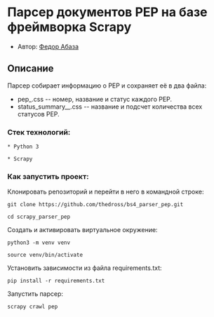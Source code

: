# Парсер документов PEP на базе фреймворка Scrapy
* Автор: [Федор Абаза](https://github.com/thedross)
## Описание
Парсер собирает информацию о PEP и сохраняет её в два файла:

* pep_.css  --  номер, название и статус каждого PEP.
* status_summary__.css -- название и подсчет количества всех статусов PEP.

### Стек технологий:
```
* Python 3

* Scrapy
```

### Как запустить проект:

Клонировать репозиторий и перейти в него в командной строке:

```
git clone https://github.com/thedross/bs4_parser_pep.git
```

```
cd scrapy_parser_pep
```

Cоздать и активировать виртуальное окружение:

```
python3 -m venv venv
```

```
source venv/bin/activate
```

Установить зависимости из файла requirements.txt:

```
pip install -r requirements.txt
```

Запустить парсер:

```
scrapy crawl pep
```
